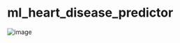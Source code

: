 # ml_heart_disease_predictor
![image](https://user-images.githubusercontent.com/64217477/229085051-77c21a04-fe8a-476b-8161-1fa87741572b.png)
